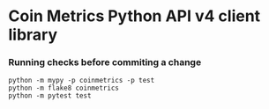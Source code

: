 # Coin Metrics Python API v4 client library


### Running checks before commiting a change
```shell script
python -m mypy -p coinmetrics -p test
python -m flake8 coinmetrics
python -m pytest test
```
